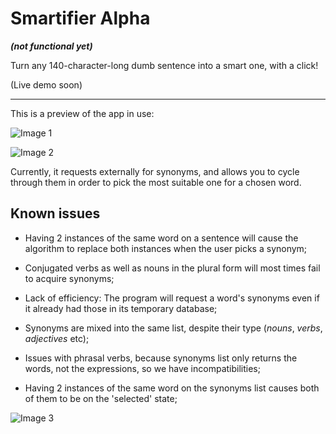 # Smartifier Alpha
***(not functional yet)***

Turn any 140-character-long dumb sentence into a smart one, with a click!

(Live demo soon)
<hr>
This is a preview of the app in use:

![Image 1](http://i.imgur.com/e1x6z6Z.png)

![Image 2](http://i.imgur.com/oorMrCU.png)

Currently, it requests externally for synonyms, and allows you to cycle through them in order to pick the most suitable one for a chosen word.

## Known issues

- Having 2 instances of the same word on a sentence will cause the algorithm to replace both instances when the user picks a synonym;

- Conjugated verbs as well as nouns in the plural form will most times fail to acquire synonyms;

- Lack of efficiency: The program will request a word's synonyms even if it already had those in its temporary database;

- Synonyms are mixed into the same list, despite their type (*nouns*, *verbs*, *adjectives* etc);

- Issues with phrasal verbs, because synonyms list only returns the words, not the expressions, so we have incompatibilities;

- Having 2 instances of the same word on the synonyms list causes both of them to be on the 'selected' state;

![Image 3](http://i.imgur.com/Tg95I1o.png)